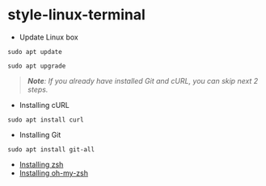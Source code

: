 # style-linux-terminal

* Update Linux box
```
sudo apt update
```
```
sudo apt upgrade
```
> _**Note**: If you already have installed Git and cURL, you can skip next 2 steps._
* Installing cURL
```
sudo apt install curl
```
* Installing Git
```
sudo apt install git-all
```
* [Installing zsh](https://github.com/ohmyzsh/ohmyzsh/wiki/Installing-ZSH)
* [Installing oh-my-zsh](https://ohmyz.sh/#install)
